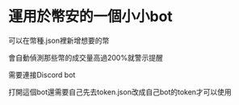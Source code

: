 # 運用於幣安的一個小小bot 
  可以在幣種.json裡新增想要的幣
  
  會自動偵測那些幣的成交量高過200%就警示提醒
  
  需要連接Discord bot 
  
  打開這個bot還需要自己先去token.json改成自己bot的token才可以使用
 
